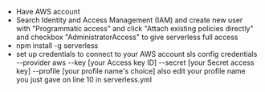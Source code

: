 - Have AWS account
- Search Identity and Access Management (IAM) and create new user with "Programmatic access" and click "Attach existing policies directly" and checkbox "AdministratorAccess" to give serverless full access
- npm install -g serverless 
- set up credentials to connect to your AWS account
  sls config credentials --provider aws --key [your Access key ID] --secret [your 
Secret access key] --profile [your profile name's choice]
also edit your profile name you just gave on line 10 in serverless.yml